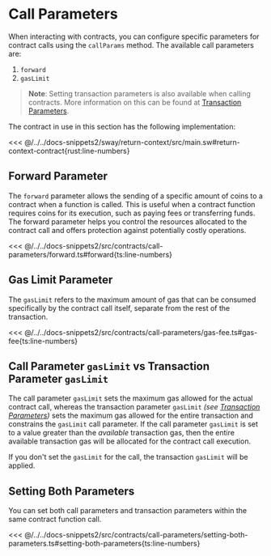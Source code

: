 # Call Parameters

<!-- This section should explain call params -->
<!-- call_params:example:start -->

When interacting with contracts, you can configure specific parameters for contract calls using the `callParams` method. The available call parameters are:

1. `forward`
2. `gasLimit`
<!-- call_params:example:end -->

> **Note**: Setting transaction parameters is also available when calling contracts. More information on this can be found at [Transaction Parameters](../transactions/transaction-parameters.md).

The contract in use in this section has the following implementation:

<<< @/../../docs-snippets2/sway/return-context/src/main.sw#return-context-contract{rust:line-numbers}

## Forward Parameter

<!-- This section should explain the `forward` param -->
<!-- forward:example:start -->

The `forward` parameter allows the sending of a specific amount of coins to a contract when a function is called. This is useful when a contract function requires coins for its execution, such as paying fees or transferring funds. The forward parameter helps you control the resources allocated to the contract call and offers protection against potentially costly operations.

<!-- forward:example:end -->

<<< @/../../docs-snippets2/src/contracts/call-parameters/forward.ts#forward{ts:line-numbers}

## Gas Limit Parameter

<!-- This section should explain the `gasLimit` param -->
<!-- gas_limit:example:start -->

The `gasLimit` refers to the maximum amount of gas that can be consumed specifically by the contract call itself, separate from the rest of the transaction.

<!-- gas_limit:example:end -->

<<< @/../../docs-snippets2/src/contracts/call-parameters/gas-fee.ts#gas-fee{ts:line-numbers}

## Call Parameter `gasLimit` vs Transaction Parameter `gasLimit`

The call parameter `gasLimit` sets the maximum gas allowed for the actual contract call, whereas the transaction parameter `gasLimit` _(see [Transaction Parameters](../transactions/transaction-parameters.md))_ sets the maximum gas allowed for the entire transaction and constrains the `gasLimit` call parameter. If the call parameter `gasLimit` is set to a value greater than the _available_ transaction gas, then the entire available transaction gas will be allocated for the contract call execution.

If you don't set the `gasLimit` for the call, the transaction `gasLimit` will be applied.

## Setting Both Parameters

You can set both call parameters and transaction parameters within the same contract function call.

<<< @/../../docs-snippets2/src/contracts/call-parameters/setting-both-parameters.ts#setting-both-parameters{ts:line-numbers}
